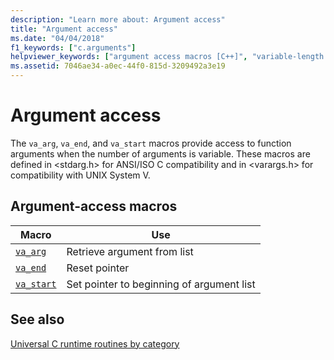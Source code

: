 ```yaml
---
description: "Learn more about: Argument access"
title: "Argument access"
ms.date: "04/04/2018"
f1_keywords: ["c.arguments"]
helpviewer_keywords: ["argument access macros [C++]", "variable-length argument lists"]
ms.assetid: 7046ae34-a0ec-44f0-815d-3209492a3e19
---
```

# Argument access

The `va_arg`, `va_end`, and `va_start` macros provide access to function arguments when the number of arguments is variable. These macros are defined in \<stdarg.h> for ANSI/ISO C compatibility and in \<varargs.h> for compatibility with UNIX System V.

## Argument-access macros

|Macro|Use|
|-----------|-------------------------------|
|[`va_arg`](./reference/va-arg-va-copy-va-end-va-start.md)|Retrieve argument from list|
|[`va_end`](./reference/va-arg-va-copy-va-end-va-start.md)|Reset pointer|
|[`va_start`](./reference/va-arg-va-copy-va-end-va-start.md)|Set pointer to beginning of argument list|

## See also

[Universal C runtime routines by category](./run-time-routines-by-category.md)
